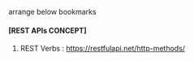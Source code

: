arrange below bookmarks

#### [REST APIs CONCEPT]
1. REST Verbs : https://restfulapi.net/http-methods/
